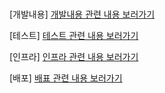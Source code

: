 # 

[개발내용]
[개발내용 관련 내용 보러가기](http://mgh-aws.co.kr/board/7184122073848090626/7196151626426482690)

[테스트]
[테스트 관련 내용 보러가기](http://mgh-aws.co.kr/board/7184122073848090626/7196151626426482689)

[인프라]
[인프라 관련 내용 보러가기](http://mgh-aws.co.kr/board/7184122073848090626/7196151626426482688)

[배포]
[배표 관련 내용 보러가기](http://mgh-aws.co.kr/board/7184122073848090626/7184122073848090630)
